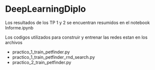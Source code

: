 # DeepLearningDiplo
Los resultados de los TP 1 y 2 se encuentran resumidos en el notebook Informe.ipynb

Los codigos utilizados para construir y entrenar las redes estan en los archivos
  * practico_1_train_petfinder.py
  * practico_1_train_petfinder_rnd_search.py
  * practico_2_train_petfinder.py

